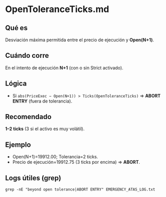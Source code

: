 

# OpenToleranceTicks.md

## Qué es

Desviación máxima permitida entre el precio de ejecución y **Open(N+1)**.

## Cuándo corre

En el intento de ejecución **N+1** (con o sin Strict activado).

## Lógica

* Si `abs(PriceExec − Open(N+1)) > Ticks(OpenToleranceTicks)` ⇒ **ABORT ENTRY** (fuera de tolerancia).

## Recomendado

**1–2 ticks** (3 si el activo es muy volátil).

## Ejemplo

* Open(N+1)=19912.00; Tolerancia=2 ticks.
* Precio de ejecución=19912.75 (3 ticks por encima) ⇒ **ABORT**.

## Logs útiles (grep)

```
grep -nE "beyond open tolerance|ABORT ENTRY" EMERGENCY_ATAS_LOG.txt
```



